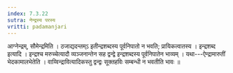 ```yaml
---
index: 7.3.22
sutra: नेन्द्रस्य परस्य
vritti: padamanjari
---
```


 आग्नेन्द्रम्, सौमेन्द्रमिति । ठजाद्यदन्तम्ऽ इतीन्द्रशब्दस्य पूर्वनिपातो न भवति; प्रायिकत्वातस्य । इन्द्रशब्द इत्यादि । इन्द्रश्च मरुच्चेत्यादौ व्यञ्जनान्तेन सह द्वन्द्वे इन्द्रशब्दस्य पूर्वनिपातेन भाव्यम् । यथा---ऐन्द्रामारुतीं भेदकामालभेतेति । वाय्विन्द्रावित्यादिकस्तु द्वन्द्वः सूक्तहविः सम्बन्धी न भवतीति भावः ॥
